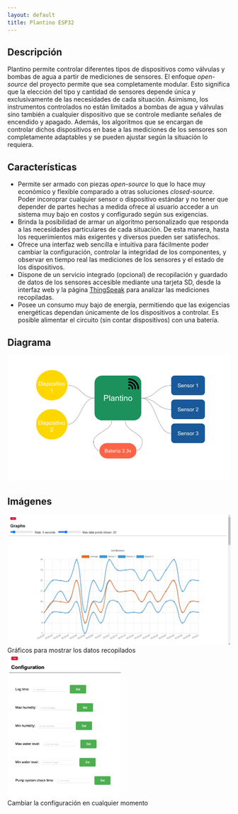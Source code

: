 ```yaml
---
layout: default
title: Plantino ESP32
---
```


## Descripción
Plantino permite controlar diferentes tipos de dispositivos como válvulas y bombas de agua a partir de mediciones de sensores. El enfoque *open-source* del proyecto permite que sea completamente modular. Esto significa que la elección del tipo y cantidad de sensores depende única y exclusivamente de las necesidades de cada situación. Asimismo, los instrumentos controlados no están limitados a bombas de agua y válvulas sino también a cualquier dispositivo que se controle mediante señales de encendido y apagado. Además, los algoritmos que se encargan de controlar dichos dispositivos en base a las mediciones de los sensores son completamente adaptables y se pueden ajustar según la situación lo requiera.

## Características
- Permite ser armado con piezas *open-source* lo que lo hace muy económico y flexible comparado a otras soluciones *closed-source*. Poder incoroprar cualquier sensor o dispositivo estándar y no tener que depender de partes hechas a medida ofrece al usuario acceder a un sistema muy bajo en costos y configurado según sus exigencias.
- Brinda la posibilidad de armar un algoritmo personalizado que responda a las necesidades particulares de cada situación. De esta manera, hasta los requerimientos más exigentes y diversos pueden ser satisfechos.
- Ofrece una interfaz web sencilla e intuitiva para fácilmente poder cambiar la configuración, controlar la integridad de los componentes, y observar en tiempo real las mediciones de los sensores y el estado de los dispositivos.
- Dispone de un servicio integrado (opcional) de recopilación y guardado de datos de los sensores accesible mediante una tarjeta SD, desde la interfaz web y la página [ThingSpeak](https://thingspeak.com/) para analizar las mediciones recopiladas.
- Posee un consumo muy bajo de energía, permitiendo que las exigencias energéticas dependan únicamente de los dispositivos a controlar. Es posible alimentar el circuito (sin contar dispositivos) con una batería.

## Diagrama
![sketch](/assets/Esquema_plantino.png)

## Imágenes
<img src='https://raw.githubusercontent.com/lautisilber/Plantino-esp32/gh-pages/assets/Graphs_demo.png' width='512' />
<br>
Gráficos para mostrar los datos recopilados
<br>
<img src='https://raw.githubusercontent.com/lautisilber/Plantino-esp32/gh-pages/assets/Config_demo.png' width='256' />
<br>
Cambiar la configuración en cualquier momento
<br>
